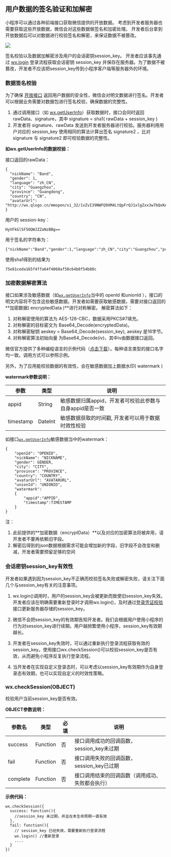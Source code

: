 <!-- https://developers.weixin.qq.com/miniprogram/dev/api/signature.html -->

用户数据的签名验证和加解密
-------------

小程序可以通过各种前端接口获取微信提供的开放数据。 考虑到开发者服务器也需要获取这些开放数据，微信会对这些数据做签名和加密处理。 开发者后台拿到开放数据后可以对数据进行校验签名和解密，来保证数据不被篡改。

![](https://developers.weixin.qq.com/miniprogram/dev/image/signature.jpg)

签名校验以及数据加解密涉及用户的会话密钥session_key。 开发者应该事先通过 [wx.login](https://developers.weixin.qq.com/miniprogram/dev/api/api-login.html) 登录流程获取会话密钥 session\_key 并保存在服务器。为了数据不被篡改，开发者不应该把session\_key传到小程序客户端等服务器外的环境。

### 数据签名校验

为了确保 [开放接口](https://developers.weixin.qq.com/miniprogram/dev/api/open.html) 返回用户数据的安全性，微信会对明文数据进行签名。开发者可以根据业务需要对数据包进行签名校验，确保数据的完整性。

1.  通过调用接口（如 [wx.getUserInfo](https://developers.weixin.qq.com/miniprogram/dev/api/open.html)）获取数据时，接口会同时返回 rawData、signature，其中 signature = sha1( rawData + session_key )
2.  开发者将 signature、rawData 发送到开发者服务器进行校验。服务器利用用户对应的 session_key 使用相同的算法计算出签名 signature2 ，比对 signature 与 signature2 即可校验数据的完整性。

**如wx.getUserInfo的数据校验：**

接口返回的rawData：

    {
      "nickName": "Band",
      "gender": 1,
      "language": "zh_CN",
      "city": "Guangzhou",
      "province": "Guangdong",
      "country": "CN",
      "avatarUrl": "http://wx.qlogo.cn/mmopen/vi_32/1vZvI39NWFQ9XM4LtQpFrQJ1xlgZxx3w7bQxKARol6503Iuswjjn6nIGBiaycAjAtpujxyzYsrztuuICqIM5ibXQ/0"
    }
    

用户的 session-key：

    HyVFkGl5F5OQWJZZaNzBBg==
    

用于签名的字符串为：

    {"nickName":"Band","gender":1,"language":"zh_CN","city":"Guangzhou","province":"Guangdong","country":"CN","avatarUrl":"http://wx.qlogo.cn/mmopen/vi_32/1vZvI39NWFQ9XM4LtQpFrQJ1xlgZxx3w7bQxKARol6503Iuswjjn6nIGBiaycAjAtpujxyzYsrztuuICqIM5ibXQ/0"}HyVFkGl5F5OQWJZZaNzBBg==
    

使用sha1得到的结果为

    75e81ceda165f4ffa64f4068af58c64b8f54b88c
    

### 加密数据解密算法

接口如果涉及敏感数据（如[`wx.getUserInfo`](https://developers.weixin.qq.com/miniprogram/dev/api/open.html)当中的 openId 和unionId ），接口的明文内容将不包含这些敏感数据。开发者如需要获取敏感数据，需要对接口返回的**加密数据( encryptedData )**进行对称解密。 解密算法如下：

1.  对称解密使用的算法为 AES-128-CBC，数据采用PKCS#7填充。
2.  对称解密的目标密文为 Base64_Decode(encryptedData)。
3.  对称解密秘钥 aeskey = Base64\_Decode(session\_key), aeskey 是16字节。
4.  对称解密算法初始向量 为Base64_Decode(iv)，其中iv由数据接口返回。

微信官方提供了多种编程语言的示例代码（[点击下载](https://developers.weixin.qq.com/miniprogram/dev/demo/aes-sample.zip)）。每种语言类型的接口名字均一致。调用方式可以参照示例。

另外，为了应用能校验数据的有效性，会在敏感数据加上数据水印( watermark )

**watermark参数说明：**

  参数        |  类型      |  说明                                
--------------|------------|--------------------------------------
  appid       |  String    |敏感数据归属appid，开发者可校验此参数与自身appid是否一致
  timestamp   |  DateInt   |敏感数据获取的时间戳, 开发者可以用于数据时效性校验

如接口[`wx.getUserInfo`](https://developers.weixin.qq.com/miniprogram/dev/api/open.html)敏感数据当中的watermark：

    {
        "openId": "OPENID",
        "nickName": "NICKNAME",
        "gender": GENDER,
        "city": "CITY",
        "province": "PROVINCE",
        "country": "COUNTRY",
        "avatarUrl": "AVATARURL",
        "unionId": "UNIONID",
        "watermark":
        {
            "appid":"APPID",
            "timestamp":TIMESTAMP
        }
    }
    

注：

1.  此前提供的**加密数据（encryptData）**以及对应的加密算法将被弃用，请开发者不要再依赖旧字段。
2.  解密后得到的json数据根据需求可能会增加新的字段，旧字段不会改变和删减，开发者需要预留足够的空间

### 会话密钥session_key有效性

开发者如果遇到因为session\_key不正确而校验签名失败或解密失败，请关注下面几个与session\_key有关的注意事项。

1.  wx.login()调用时，用户的session\_key会被更新而致使旧session\_key失效。开发者应该在明确需要重新登录时才调用wx.login()，及时通过[登录凭证校验](https://developers.weixin.qq.com/miniprogram/dev/api/api-login.html#临时登录凭证校验)接口更新服务器存储的session_key。
    
2.  微信不会把session\_key的有效期告知开发者。我们会根据用户使用小程序的行为对session\_key进行续期。用户越频繁使用小程序，session_key有效期越长。
    
3.  开发者在session\_key失效时，可以通过重新执行登录流程获取有效的session\_key。使用接口wx.checkSession()可以校验session_key是否有效，从而避免小程序反复执行登录流程。
    
4.  当开发者在实现自定义登录态时，可以考虑以session_key有效期作为自身登录态有效期，也可以实现自定义的时效性策略。
    

### wx.checkSession(OBJECT)

校验用户当前session_key是否有效。

**OBJECT参数说明：**

  参数名     |  类型       |  必填 |  说明                         
-------------|-------------|-------|-------------------------------
  success    |  Function   |  否   |接口调用成功的回调函数，session_key未过期
  fail       |  Function   |  否   |接口调用失败的回调函数，session_key已过期
  complete   |  Function   |  否   |接口调用结束的回调函数（调用成功、失败都会执行）

**示例代码：**

    wx.checkSession({
      success: function(){
        //session_key 未过期，并且在本生命周期一直有效
      },
      fail: function(){
        // session_key 已经失效，需要重新执行登录流程
        wx.login() //重新登录
        ....
      }
    })
